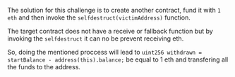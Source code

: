 The solution for this challenge is to create another contract, fund it with `1 eth` and then invoke the `selfdestruct(victimAddress)` function.

The target contract does not have a receive or fallback function but by invoking the `selfdestruct` it can no be prevent receiving eth.

So, doing the mentioned proccess will lead to `uint256 withdrawn = startBalance - address(this).balance;` be equal to 1 eth and transfering all the funds to the address.
